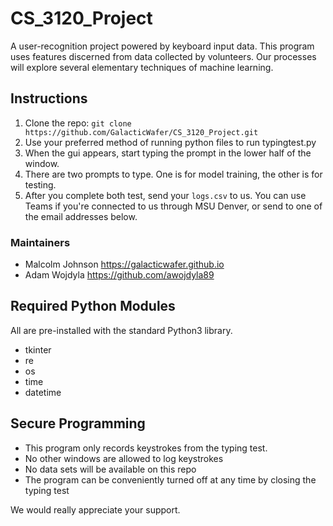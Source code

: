 # CS_3120_Project

A user-recognition project powered by keyboard input data. This program uses features discerned from data collected by volunteers. Our processes will explore several elementary techniques of machine learning.
                

## Instructions
1. Clone the repo: `git clone https://github.com/GalacticWafer/CS_3120_Project.git`
2. Use your preferred method of running python files to run typingtest.py
3. When the gui appears, start typing the prompt in the lower half of the window.
4. There are two prompts to type. One is for model training, the other is for testing.
5. After you complete both test, send your `logs.csv` to us. You can use Teams if you're connected to us through MSU Denver, or send to one of the email addresses below.

### Maintainers
- Malcolm Johnson https://galacticwafer.github.io
- Adam Wojdyla https://github.com/awojdyla89

## Required Python Modules
All are pre-installed with the standard Python3 library.
- tkinter
- re
- os
- time
- datetime

## Secure Programming
- This program only records keystrokes from the typing test. 
- No other windows are allowed to log keystrokes
- No data sets will be available on this repo
- The program can be conveniently turned off at any time by closing the typing test

We would really appreciate your support.

